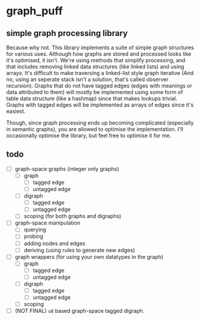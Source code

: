 # graph_puff
## simple graph processing library
Because why not. This library implements a suite of simple graph structures for various uses.
Although how graphs are stored and processed looks like it's optimised, it isn't. We're using methods that simplify processing, and that includes removing linked data structures (like linked lists) and using arrays. It's difficult to make traversing a linked-list style graph iterative (And no, using an seperate stack isn't a solution, that's called observer recursion).
Graphs that do not have tagged edges (edges with meanings or data attributed to them) will mostly be implemented using some form of table data structure (like a hashmap) since that makes lookups trivial. Graphs with tagged edges will be implemented as arrays of edges since it's easiest.

Though, since graph processing ends up becoming complicated (especially in semantic graphs), you are allowed to optimise the implementation. I'll occasionally optimise the library, but feel free to optimise it for me.
## todo
- [ ] graph-space graphs (integer only graphs)
    + [ ] graph
        + [ ] tagged edge
        + [ ] untagged edge
    + [ ] digraph
        + [ ] tagged edge
        + [ ] untagged edge
    + [ ] scoping (for both graphs and digraphs)
- [ ] graph-space manipulation
    + [ ] querying
    + [ ] probing
    + [ ] adding nodes and edges
    + [ ] deriving (using rules to generate new edges)
- [ ] graph wrappers (for using your own datatypes in the graph)
    + [ ] graph
        + [ ] tagged edge
        + [ ] untagged edge
    + [ ] digraph
        + [ ] tagged edge
        + [ ] untagged edge
    + [ ] scoping
- [ ] (NOT FINAL) `u8` based graph-space tagged digraph.

